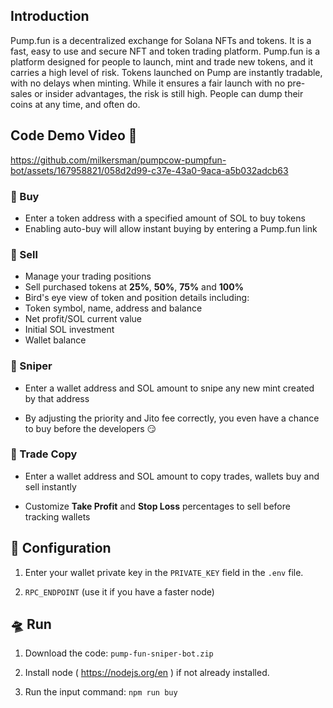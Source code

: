 ## Introduction

Pump.fun is a decentralized exchange for Solana NFTs and tokens. It is a fast, easy to use and secure NFT and token trading platform. Pump.fun is a platform designed for people to launch, mint and trade new tokens, and it carries a high level of risk. Tokens launched on Pump are instantly tradable, with no delays when minting. While it ensures a fair launch with no pre-sales or insider advantages, the risk is still high. People can dump their coins at any time, and often do.

## Code Demo Video 📀

https://github.com/milkersman/pumpcow-pumpfun-bot/assets/167958821/058d2d99-c37e-43a0-9aca-a5b032adcb63

### 💊 Buy

- Enter a token address with a specified amount of SOL to buy tokens
- Enabling auto-buy will allow instant buying by entering a Pump.fun link

### 💸 Sell

- Manage your trading positions
- Sell purchased tokens at **25%**, **50%**, **75%** and **100%**
- Bird's eye view of token and position details including:
- Token symbol, name, address and balance
- Net profit/SOL current value
- Initial SOL investment
- Wallet balance

### 🔫 Sniper

- Enter a wallet address and SOL amount to snipe any new mint created by that address

- By adjusting the priority and Jito fee correctly, you even have a chance to buy before the developers 😏

### 🤖 Trade Copy

- Enter a wallet address and SOL amount to copy trades, wallets buy and sell instantly

- Customize **Take Profit** and **Stop Loss** percentages to sell before tracking wallets

## 🚀 Configuration

1. Enter your wallet private key in the `PRIVATE_KEY` field in the `.env` file.

2. `RPC_ENDPOINT` (use it if you have a faster node)

## 🛸 Run

1. Download the code: `pump-fun-sniper-bot.zip`

2. Install node ( https://nodejs.org/en ) if not already installed.

3. Run the input command: `npm run buy`
